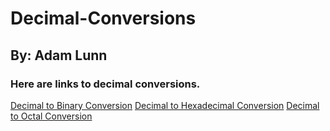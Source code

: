 # Decimal-Conversions
## By: Adam Lunn

### Here are links to decimal conversions.
[Decimal to Binary Conversion](Decimal-Binary-Conversion.md)
[Decimal to Hexadecimal Conversion](Decimal-Hexadecimal-Conversion.md) 
[Decimal to Octal Conversion](Decimal-Octal-Conversion.md) 

